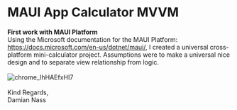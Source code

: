 # MAUI App Calculator MVVM

<b>First work with MAUI Platform</b>
<br>
Using the Microsoft documentation for the MAUI Platform: https://docs.microsoft.com/en-us/dotnet/maui/, I created a universal cross-platform mini-calculator project. Assumptions were to make a universal nice design and to separate view relationship from logic.
<br><br>
![chrome_IhHAEfxHI7](https://user-images.githubusercontent.com/55595642/187593739-29b3e024-2b4e-4a98-8299-5169ce335ee0.gif)
<br><br>
Kind Regards,<br>
Damian Nass
